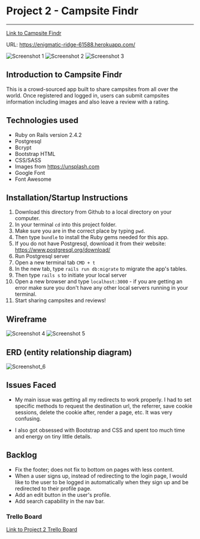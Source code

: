 # Project 2 - Campsite Findr
---
[Link to Campsite Findr](https://enigmatic-ridge-61588.herokuapp.com/users/1)

URL: <https://enigmatic-ridge-61588.herokuapp.com/>

![Screenshot 1](https://i.imgur.com/SER2yIV.png
"Screenshot_1")
![Screenshot 2](https://i.imgur.com/n8gREj7.png
"Screenshot_2")
![Screenshot 3](https://i.imgur.com/OK7TlUj.png
"Screenshot_3")

## Introduction to Campsite Findr
This is a crowd-sourced app built to share campsites from all over the world. Once registered and logged in, users can submit campsites information including images and also leave a review with a rating. 

## Technologies used

* Ruby on Rails version 2.4.2
* Postgresql
* Bcrypt
* Bootstrap HTML 
* CSS/SASS
* Images from <https://unsplash.com>
* Google Font
* Font Awesome

## Installation/Startup Instructions

1. Download this directory from Github to a local directory on your computer.
2. In your terminal `cd` into this project folder.
3. Make sure you are in the correct place by typing `pwd`.
4. Then type `bundle` to install the Ruby gems needed for this app.
5. If you do not have Postgresql, download it from their website: <https://www.postgresql.org/download/>
6. Run Postgresql server
7. Open a new terminal tab `CMD + t`
8. In the new tab, type `rails run db:migrate` to migrate the app's tables.
9. Then type `rails s` to initiate your local server
10. Open a new browser and type `localhost:3000` - if you are getting an error make sure you don't have any other local servers running in your terminal.
11. Start sharing campsites and reviews!

## Wireframe

![Screenshot 4](https://i.imgur.com/N9wTItU.png
"Screenshot_4")
![Screenshot 5](https://i.imgur.com/OnQCSme.png
"Screenshot_5")

## ERD (entity relationship diagram)
![Screenshot_6](https://i.imgur.com/hUvVM1y.png?1 "Screenshot_6")

## Issues Faced

* My main issue was getting all my redirects to work properly. I had to set specific methods to request the  destination url, the referrer, save cookie sessions, delete the cookie after, render a page, etc. It was very confusing.

* I also got obsessed with Bootstrap and CSS and spent too much time and energy on tiny little details. 

## Backlog

* Fix the footer; does not fix to bottom on pages with less content. 
* When a user signs up, instead of redirecting to the login page, I would like to the user to be logged in automatically when they sign up and be redirected to their profile page. 
* Add an edit button in the user's profile. 
* Add search capability in the nav bar. 

### Trello Board
[Link to Project 2 Trello Board](https://trello.com/b/IOqGaztm/wdi-project-2)




























